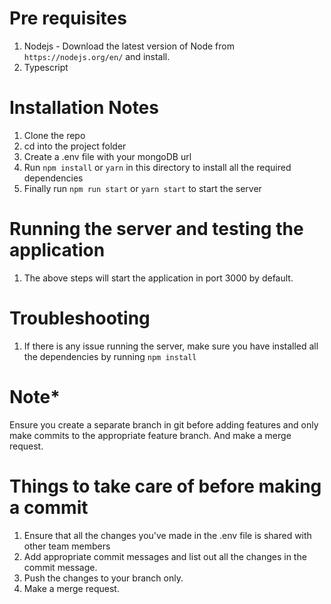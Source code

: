 # Pre requisites

1. Nodejs - Download the latest version of Node from `https://nodejs.org/en/` and install.
2. Typescript

# Installation Notes

1. Clone the repo
2. cd into the project folder
3. Create a .env file with your mongoDB url
4. Run `npm install` or `yarn` in this directory to install all the required dependencies
5. Finally run `npm run start` or `yarn start` to start the server

# Running the server and testing the application

1. The above steps will start the application in port 3000 by default.

# Troubleshooting

1. If there is any issue running the server, make sure you have installed all the dependencies by running `npm install`

# Note\*

Ensure you create a separate branch in git before adding features and only make commits to the appropriate feature branch. And make a merge request.

# Things to take care of before making a commit

1. Ensure that all the changes you've made in the .env file is shared with other team members
2. Add appropriate commit messages and list out all the changes in the commit message.
3. Push the changes to your branch only.
4. Make a merge request.
